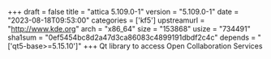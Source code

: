 +++
draft = false
title = "attica 5.109.0-1"
version = "5.109.0-1"
date = "2023-08-18T09:53:00"
categories = ['kf5']
upstreamurl = "http://www.kde.org"
arch = "x86_64"
size = "153868"
usize = "734491"
sha1sum = "0ef5454bc8d2a47d3ca86083c4899191dbdf2c4c"
depends = "['qt5-base>=5.15.10']"
+++
Qt library to access Open Collaboration Services